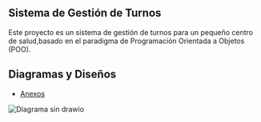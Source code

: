 ## Sistema de Gestión de Turnos

Este proyecto es un sistema de gestión de turnos para un pequeño centro de salud,basado en el paradigma de Programación Orientada a Objetos (POO).


## Diagramas y Diseños  
- [Anexos](anexos.md)

  
![Diagrama sin  drawio](https://github.com/user-attachments/assets/f637fbd3-9f31-4250-8ac0-781faaf13498)
